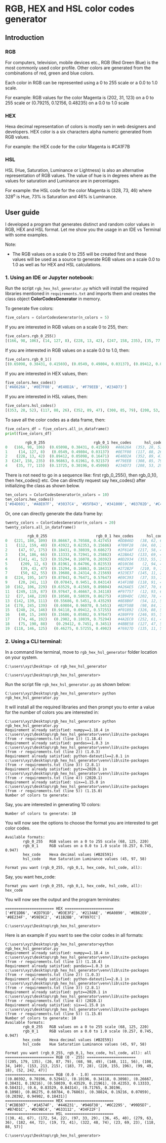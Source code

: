 # RGB, HEX and HSL color codes generator

## Introduction

### RGB
For computers, television, mobile devices etc., RGB (Red Green Blue) is the most commonly used color profile. Other colors are generated from the combinations of red, green and blue colors.  

Each color in RGB can be represented using a 0 to 255 scale or a 0.0 to 1.0 scale.

For example: RGB values for the color Magenta is (202, 31, 123) on a 0 to 255 scale or (0.79215, 0.12156, 0.48235) on a 0.0 to 1.0 scale

### HEX
Hexa decimal representation of colors is mostly sen in web designers and developers. HEX color is a six characters alpha numeric generated from RGB values.

For example: the HEX code for the color Magenta is #CA1F7B

### HSL
HSL (Hue, Saturation, Luminance or Lightness) is also an alternative representation of RGB values. The value of hue is in degrees where as the values for saturation and Luminance are in percentages.

For example: the HSL code for the color Magenta is (328, 73, 46) where 328<sup>o</sup> is Hue, 73% is Saturation and 46% is Luminance.


## User guide
I developed a program that generates distinct and random color values in RGB, HEX and HSL format. Let me show you the usage in an IDE vs Terminal with some examples.

Note:  
- The RGB values on a scale 0 to 255 will be created first and these values will be used as a source to generate RGB values on a scale 0.0 to 1.0 as well as for HEX and HSL calculations.

### 1. Using an IDE or Jupyter notebook:
Run the script `rgb_hex_hsl_generator.py` which will install the required libraries mentioned in `requirements.txt` and imports them and creates the class object **ColorCodesGenerator** in memory.

To generate five colors:
```python
five_colors = ColorCodesGenerator(n_colors = 5)
```
If you are interested in RGB values on a scale 0 to 255, then:
```python
five_colors.rgb_0_255()
[(166, 98, 106), (14, 127, 8), (228, 13, 42), (247, 158, 235), (35, 77, 115)]
```
If you are interested in RGB values on a scale 0.0 to 1.0, then:
```python
five_colors.rgb_0_1()
[(0.65098, 0.38431, 0.41569), (0.0549, 0.49804, 0.03137), (0.89412, 0.05098, 0.16471), (0.96863, 0.61961, 0.92157), (0.13725, 0.30196, 0.45098)]
```
If you are interested in HEX values, then:
```python
five_colors.hex_codes()
['#A6626A', '#0E7F08', '#E40D2A', '#F79EEB', '#234D73']
```
If you are interested in HSL values, then:
```python
five_colors.hsl_codes()
[(353, 28, 52), (117, 88, 26), (352, 89, 47), (308, 85, 79), (208, 53, 29)]
```
To save all the color codes as a data frame, then:
```python
five_colors_df = five_colors.all_in_dataframe()
print(five_colors_df)

         rgb_0_255                      rgb_0_1 hex_codes      hsl_codes
0   (166, 98, 106)  (0.65098, 0.38431, 0.41569)   #A6626A  (353, 28, 52)
1     (14, 127, 8)   (0.0549, 0.49804, 0.03137)   #0E7F08  (117, 88, 26)
2    (228, 13, 42)  (0.89412, 0.05098, 0.16471)   #E40D2A  (352, 89, 47)
3  (247, 158, 235)  (0.96863, 0.61961, 0.92157)   #F79EEB  (308, 85, 79)
4    (35, 77, 115)  (0.13725, 0.30196, 0.45098)   #234D73  (208, 53, 29)
```

There is not need to go in a sequence like: first rgb_0_255(), then rgb_0_1(), then hex_codes() etc. One can directly request say hex_codes() after initializing the class as shown below.
```python
ten_colors = ColorCodesGenerator(n_colors = 10)
ten_colors.hex_codes()
['#84D691', '#A8E07F', '#3037C4', '#D5FB43', '#341000', '#83702D', '#C4385E', '#EAEA5A', '#A1D547', '#475569']
```
Or, one can directly generate the data frame by:
```python
twenty_colors = ColorCodesGenerator(n_colors = 20)
twenty_colors.all_in_dataframe()

          rgb_0_255                      rgb_0_1 hex_codes      hsl_codes
0   (221, 180, 109)  (0.86667, 0.70588, 0.42745)   #DDB46D   (38, 62, 65)
1    (112, 159, 40)  (0.43922, 0.62353, 0.15686)   #709F28   (84, 60, 39)
2     (47, 97, 175)  (0.18431, 0.38039, 0.68627)   #2F61AF  (217, 58, 44)
3     (34, 186, 66)  (0.13333, 0.72941, 0.25882)   #22BA42  (133, 69, 43)
4     (141, 41, 52)  (0.55294, 0.16078, 0.20392)   #8D2934  (353, 55, 36)
5      (209, 12, 6)  (0.81961, 0.04706, 0.02353)   #D10C06    (2, 94, 42)
6      (39, 43, 47)  (0.15294, 0.16863, 0.18431)   #272B2F   (210, 9, 17)
7      (50, 62, 55)  (0.19608, 0.24314, 0.21569)   #323E37  (145, 11, 22)
8   (224, 195, 147)  (0.87843, 0.76471, 0.57647)   #E0C393   (37, 55, 73)
9     (20, 241, 11)   (0.07843, 0.9451, 0.04314)   #14F10B  (118, 91, 49)
10  (162, 106, 229)  (0.63529, 0.41569, 0.89804)   #A26AE5  (267, 70, 66)
11   (249, 119, 87)  (0.97647, 0.46667, 0.34118)   #F97757   (12, 93, 66)
12   (27, 148, 220)  (0.10588, 0.58039, 0.86275)   #1B94DC  (202, 78, 48)
13  (142, 139, 111)   (0.55686, 0.5451, 0.43529)   #8E8B6F   (54, 12, 50)
14  (178, 245, 139)   (0.69804, 0.96078, 0.5451)   #B2F58B   (98, 84, 75)
15   (240, 24, 146)  (0.94118, 0.09412, 0.57255)   #F01892  (326, 88, 52)
16    (40, 15, 249)  (0.15686, 0.05882, 0.97647)   #280FF9  (246, 95, 52)
17    (74, 46, 192)   (0.2902, 0.18039, 0.75294)   #4A2EC0  (252, 61, 47)
18    (75, 190, 88)    (0.29412, 0.7451, 0.3451)   #4BBE58  (127, 47, 52)
19  (118, 146, 125)   (0.46275, 0.57255, 0.4902)   #76927D  (135, 11, 52)
```

### 2. Using a CLI terminal:
In a command line terminal, move to `rgb_hex_hsl_generator` folder location on your system.
```commandline
C:\users\xyz\Desktop> cd rgb_hex_hsl_generator

C:\users\xyz\Desktop\rgb_hex_hsl_generator> 
```
Run the script file `rgb_hex_hsl_generator.py` as shown below:
```commandline
C:\users\xyz\Desktop\rgb_hex_hsl_generator> python rgb_hex_hsl_generator.py
```
It will install all the required libraries and then prompt you to enter a value for the number of colors you are interested in:
```commandline
C:\users\xyz\Desktop\rgb_hex_hsl_generator> python rgb_hex_hsl_generator.py
Requirement already satisfied: numpy==1.18.4 in c:\users\xyz\desktop\rgb_hex_hsl_generator\venv\lib\site-packages (from -r requirements.txt (line 1)) (1.18.4)
Requirement already satisfied: pandas==1.0.3 in c:\users\xyz\desktop\rgb_hex_hsl_generator\venv\lib\site-packages (from -r requirements.txt (line 2)) (1.0.3)
Requirement already satisfied: python-dateutil==2.8.1 in c:\users\xyz\desktop\rgb_hex_hsl_generator\venv\lib\site-packages (from -r requirements.txt (line 3)) (2.8.1)
Requirement already satisfied: pytz==2020.1 in c:\users\xyz\desktop\rgb_hex_hsl_generator\venv\lib\site-packages (from -r requirements.txt (line 4)) (2020.1)
Requirement already satisfied: six==1.15.0 in c:\users\xyz\desktop\rgb_hex_hsl_generator\venv\lib\site-packages (from -r requirements.txt (line 5)) (1.15.0)
Number of colors to generate:
```
Say, you are interested in generating 10 colors:
```commandline
Number of colors to generate: 10
```
You will now see the options to choose the format you are interested to get color codes.
```commandline
Available formats:
        rgb_0_255   RGB values on a 0 to 255 scale (68, 125, 220)
        rgb_0_1     RGB values on a 0.0 to 1.0 scale (0.257, 0.745, 0.947)
        hex_code    Hexa decimal values (#B2E591)
        hsl_code    Hue Saturation Luminance values (45, 97, 58)

Format you want (rgb_0_255, rgb_0,1, hex_code, hsl_code, all):
```
Say, you want hex_code:
```commandline
Format you want (rgb_0_255, rgb_0,1, hex_code, hsl_code, all): hex_code
```
You will now see the output and the program terminates:
```commandline
====================== HEX ======================
['#FE1DB6', '#2D791D', '#D3E3F2', '#2134AE', '#6A0890', '#EB62E0', '#8E234F', '#59E9C2', '#11B2BB', '#7097CC']

C:\users\xyz\Desktop\rgb_hex_hsl_generator>
```

Here is an example if you want to see the color codes in all formats: 
```commandline
C:\users\xyz\Desktop\rgb_hex_hsl_generator>python rgb_hex_hsl_generator.py
Requirement already satisfied: numpy==1.18.4 in c:\users\xyz\desktop\rgb_hex_hsl_generator\venv\lib\site-packages (from -r requirements.txt (line 1)) (1.18.4)
Requirement already satisfied: pandas==1.0.3 in c:\users\xyz\desktop\rgb_hex_hsl_generator\venv\lib\site-packages (from -r requirements.txt (line 2)) (1.0.3)
Requirement already satisfied: python-dateutil==2.8.1 in c:\users\xyz\desktop\rgb_hex_hsl_generator\venv\lib\site-packages (from -r requirements.txt (line 3)) (2.8.1)
Requirement already satisfied: pytz==2020.1 in c:\users\xyz\desktop\rgb_hex_hsl_generator\venv\lib\site-packages (from -r requirements.txt (line 4)) (2020.1)
Requirement already satisfied: six==1.15.0 in c:\users\xyz\desktop\rgb_hex_hsl_generator\venv\lib\site-packages (from -r requirements.txt (line 5)) (1.15.0)
Number of colors to generate: 10
Available formats:
        rgb_0_255   RGB values on a 0 to 255 scale (68, 125, 220)
        rgb_0_1     RGB values on a 0.0 to 1.0 scale (0.257, 0.745, 0.947)
        hex_code    Hexa decimal values (#B2E591)
        hsl_code    Hue Saturation Luminance values (45, 97, 58)

Format you want (rgb_0_255, rgb_0,1, hex_code, hsl_code, all): all
====================== RGB (0 - 255) ======================
[(205, 179, 135), (26, 87, 79), (68, 98, 49), (148, 111, 56), (108, 34, 149), (153, 213, 215), (183, 77, 28), (220, 155, 196), (99, 49, 18), (52, 242, 47)]
====================== RGB (0.0 - 1.0) ======================
[(0.80392, 0.70196, 0.52941), (0.10196, 0.34118, 0.3098), (0.26667, 0.38431, 0.19216), (0.58039, 0.43529, 0.21961), (0.42353, 0.13333, 0.58431), (0.6, 0.83529, 0.84314), (0.71765, 0.30196,
0.1098), (0.86275, 0.60784, 0.76863), (0.38824, 0.19216, 0.07059), (0.20392, 0.94902, 0.18431)]
====================== HEX ======================
['#CDB387', '#1A574F', '#446231', '#946F38', '#6C2295', '#99D5D7', '#B74D1C', '#DC9BC4', '#633112', '#34F22F']
====================== HSL ======================
[(38, 41, 67), (172, 54, 22), (97, 33, 29), (36, 45, 40), (279, 63, 36), (182, 44, 72), (19, 73, 41), (322, 48, 74), (23, 69, 23), (118, 88, 57)]

C:\users\xyz\Desktop\rgb_hex_hsl_generator>
```



